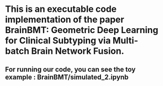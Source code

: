 # This is an executable code implementation of the paper BrainBMT: Geometric Deep Learning for Clinical Subtyping via Multi-batch Brain Network Fusion.
## For running our code, you can see the toy example : BrainBMT/simulated_2.ipynb
